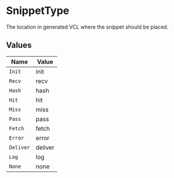 # SnippetType

The location in generated VCL where the snippet should be placed.


## Values

| Name      | Value     |
| --------- | --------- |
| `Init`    | init      |
| `Recv`    | recv      |
| `Hash`    | hash      |
| `Hit`     | hit       |
| `Miss`    | miss      |
| `Pass`    | pass      |
| `Fetch`   | fetch     |
| `Error`   | error     |
| `Deliver` | deliver   |
| `Log`     | log       |
| `None`    | none      |